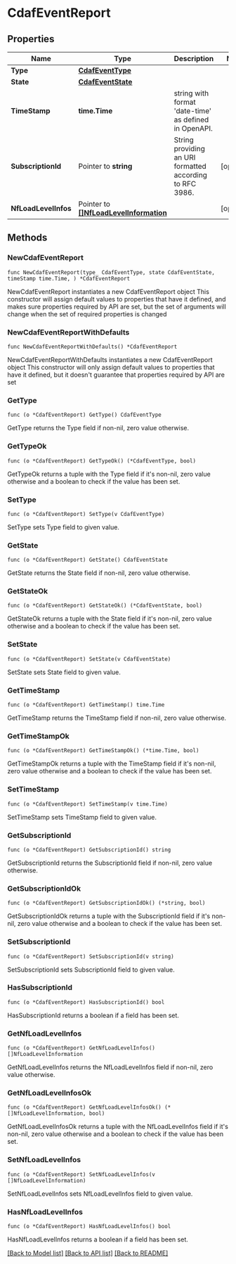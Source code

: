 # CdafEventReport

## Properties

Name | Type | Description | Notes
------------ | ------------- | ------------- | -------------
**Type** | [**CdafEventType**](CdafEventType.md) |  | 
**State** | [**CdafEventState**](CdafEventState.md) |  | 
**TimeStamp** | **time.Time** | string with format &#39;date-time&#39; as defined in OpenAPI. | 
**SubscriptionId** | Pointer to **string** | String providing an URI formatted according to RFC 3986. | [optional] 
**NfLoadLevelInfos** | Pointer to [**[]NfLoadLevelInformation**](NfLoadLevelInformation.md) |  | [optional] 

## Methods

### NewCdafEventReport

`func NewCdafEventReport(type_ CdafEventType, state CdafEventState, timeStamp time.Time, ) *CdafEventReport`

NewCdafEventReport instantiates a new CdafEventReport object
This constructor will assign default values to properties that have it defined,
and makes sure properties required by API are set, but the set of arguments
will change when the set of required properties is changed

### NewCdafEventReportWithDefaults

`func NewCdafEventReportWithDefaults() *CdafEventReport`

NewCdafEventReportWithDefaults instantiates a new CdafEventReport object
This constructor will only assign default values to properties that have it defined,
but it doesn't guarantee that properties required by API are set

### GetType

`func (o *CdafEventReport) GetType() CdafEventType`

GetType returns the Type field if non-nil, zero value otherwise.

### GetTypeOk

`func (o *CdafEventReport) GetTypeOk() (*CdafEventType, bool)`

GetTypeOk returns a tuple with the Type field if it's non-nil, zero value otherwise
and a boolean to check if the value has been set.

### SetType

`func (o *CdafEventReport) SetType(v CdafEventType)`

SetType sets Type field to given value.


### GetState

`func (o *CdafEventReport) GetState() CdafEventState`

GetState returns the State field if non-nil, zero value otherwise.

### GetStateOk

`func (o *CdafEventReport) GetStateOk() (*CdafEventState, bool)`

GetStateOk returns a tuple with the State field if it's non-nil, zero value otherwise
and a boolean to check if the value has been set.

### SetState

`func (o *CdafEventReport) SetState(v CdafEventState)`

SetState sets State field to given value.


### GetTimeStamp

`func (o *CdafEventReport) GetTimeStamp() time.Time`

GetTimeStamp returns the TimeStamp field if non-nil, zero value otherwise.

### GetTimeStampOk

`func (o *CdafEventReport) GetTimeStampOk() (*time.Time, bool)`

GetTimeStampOk returns a tuple with the TimeStamp field if it's non-nil, zero value otherwise
and a boolean to check if the value has been set.

### SetTimeStamp

`func (o *CdafEventReport) SetTimeStamp(v time.Time)`

SetTimeStamp sets TimeStamp field to given value.


### GetSubscriptionId

`func (o *CdafEventReport) GetSubscriptionId() string`

GetSubscriptionId returns the SubscriptionId field if non-nil, zero value otherwise.

### GetSubscriptionIdOk

`func (o *CdafEventReport) GetSubscriptionIdOk() (*string, bool)`

GetSubscriptionIdOk returns a tuple with the SubscriptionId field if it's non-nil, zero value otherwise
and a boolean to check if the value has been set.

### SetSubscriptionId

`func (o *CdafEventReport) SetSubscriptionId(v string)`

SetSubscriptionId sets SubscriptionId field to given value.

### HasSubscriptionId

`func (o *CdafEventReport) HasSubscriptionId() bool`

HasSubscriptionId returns a boolean if a field has been set.

### GetNfLoadLevelInfos

`func (o *CdafEventReport) GetNfLoadLevelInfos() []NfLoadLevelInformation`

GetNfLoadLevelInfos returns the NfLoadLevelInfos field if non-nil, zero value otherwise.

### GetNfLoadLevelInfosOk

`func (o *CdafEventReport) GetNfLoadLevelInfosOk() (*[]NfLoadLevelInformation, bool)`

GetNfLoadLevelInfosOk returns a tuple with the NfLoadLevelInfos field if it's non-nil, zero value otherwise
and a boolean to check if the value has been set.

### SetNfLoadLevelInfos

`func (o *CdafEventReport) SetNfLoadLevelInfos(v []NfLoadLevelInformation)`

SetNfLoadLevelInfos sets NfLoadLevelInfos field to given value.

### HasNfLoadLevelInfos

`func (o *CdafEventReport) HasNfLoadLevelInfos() bool`

HasNfLoadLevelInfos returns a boolean if a field has been set.


[[Back to Model list]](../README.md#documentation-for-models) [[Back to API list]](../README.md#documentation-for-api-endpoints) [[Back to README]](../README.md)


